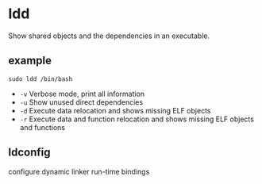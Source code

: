 # ldd

Show shared objects and the dependencies in an executable.
 
## example
```
sudo ldd /bin/bash
```
- `-v` Verbose mode, print all information
- `-u` Show unused direct dependencies
- `-d` Execute data relocation and shows missing ELF objects
- `-r` Execute data and function relocation and shows missing ELF objects and functions

## ldconfig
configure dynamic linker run-time bindings
